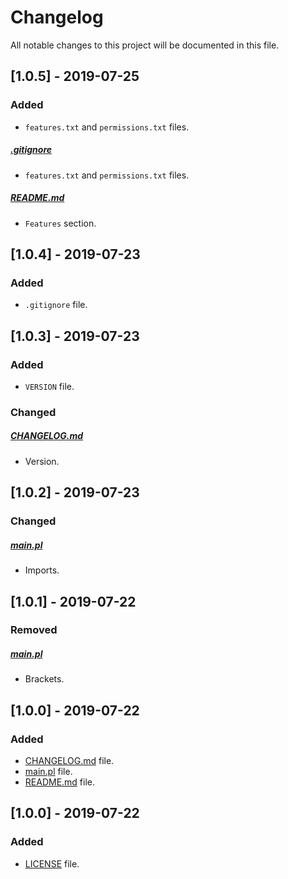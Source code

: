 # Changelog

All notable changes to this project will be documented in this file.

## [1.0.5] - 2019-07-25

### Added

- `features.txt` and `permissions.txt` files.

##### [.gitignore](.gitignore)

- `features.txt` and `permissions.txt` files.

##### [README.md](README.md)

- `Features` section.

## [1.0.4] - 2019-07-23

### Added

- `.gitignore` file.

## [1.0.3] - 2019-07-23

### Added

- `VERSION` file.

### Changed

##### [CHANGELOG.md](CHANGELOG.md)

- Version.

## [1.0.2] - 2019-07-23

### Changed

##### [main.pl](main.pl)

- Imports.

## [1.0.1] - 2019-07-22

### Removed

##### [main.pl](main.pl)

- Brackets.

## [1.0.0] - 2019-07-22

### Added

- [CHANGELOG.md](CHANGELOG.md) file.
- [main.pl](main.pl) file.
- [README.md](README.md) file.

## [1.0.0] - 2019-07-22

### Added

- [LICENSE](LICENSE) file.
